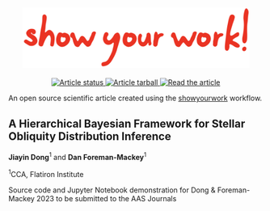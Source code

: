 <p align="center">
<a href="https://github.com/showyourwork/showyourwork">
<img width = "450" src="https://raw.githubusercontent.com/showyourwork/.github/main/images/showyourwork.png" alt="showyourwork"/>
</a>
<br>
<br>
<a href="https://github.com/jiayindong/polar/actions/workflows/build.yml">
<img src="https://github.com/jiayindong/polar/actions/workflows/build.yml/badge.svg?branch=main" alt="Article status"/>
</a>
<a href="https://github.com/jiayindong/polar/raw/main-pdf/arxiv.tar.gz">
<img src="https://img.shields.io/badge/article-tarball-blue.svg?style=flat" alt="Article tarball"/>
</a>
<a href="https://github.com/jiayindong/polar/raw/main-pdf/ms.pdf">
<img src="https://img.shields.io/badge/article-pdf-blue.svg?style=flat" alt="Read the article"/>
</a>
</p>

An open source scientific article created using the [showyourwork](https://github.com/showyourwork/showyourwork) workflow.

## A Hierarchical Bayesian Framework for Stellar Obliquity Distribution Inference

**Jiayin Dong**<sup>1</sup> and **Dan Foreman-Mackey**<sup>1</sup>

<sup>1</sup>CCA, Flatiron Institute

Source code and Jupyter Notebook demonstration for Dong & Foreman-Mackey 2023 to be submitted to the AAS Journals
